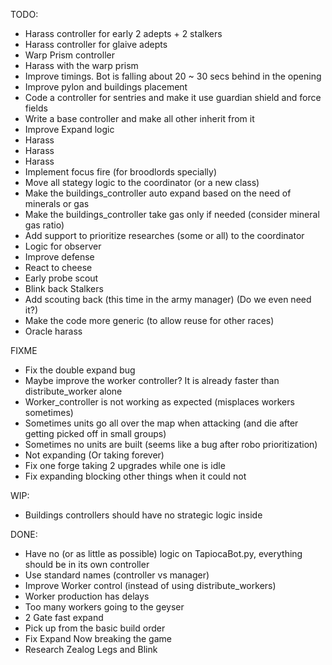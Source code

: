 TODO:
 - Harass controller for early 2 adepts + 2 stalkers
 - Harass controller for glaive adepts
 - Warp Prism controller
 - Harass with the warp prism
 - Improve timings. Bot is falling about 20 ~ 30 secs behind in the opening
 - Improve pylon and buildings placement
 - Code a controller for sentries and make it use guardian shield and force fields
 - Write a base controller and make all other inherit from it
 - Improve Expand logic
 - Harass
 - Harass
 - Harass
 - Implement focus fire (for broodlords specially)
 - Move all stategy logic to the coordinator (or a new class)
 - Make the buildings_controller auto expand based on the need of minerals or gas
 - Make the buildings_controller take gas only if needed (consider mineral gas ratio)
 - Add support to prioritize researches (some or all) to the coordinator
 - Logic for observer
 - Improve defense
 - React to cheese
 - Early probe scout
 - Blink back Stalkers
 - Add scouting back (this time in the army manager) (Do we even need it?)
 - Make the code more generic (to allow reuse for other races)
 - Oracle harass
 
FIXME
 - Fix the double expand bug
 - Maybe improve the worker controller? It is already faster than distribute_worker alone
 - Worker_controller is not working as expected (misplaces workers sometimes)
 - Sometimes units go all over the map when attacking (and die after getting picked off in small groups)
 - Sometimes no units are built (seems like a bug after robo prioritization)
 - Not expanding (Or taking forever)
 - Fix one forge taking 2 upgrades while one is idle
 - Fix expanding blocking other things when it could not

WIP:
 - Buildings controllers should have no strategic logic inside

DONE:
 - Have no (or as little as possible) logic on TapiocaBot.py, everything should be in its own controller
 - Use standard names (controller vs manager)
 - Improve Worker control (instead of using distribute_workers)
 - Worker production has delays
 - Too many workers going to the geyser
 - 2 Gate fast expand
 - Pick up from the basic build order
 - Fix Expand Now breaking the game
 - Research Zealog Legs and Blink
